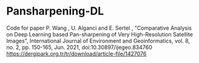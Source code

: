 # Pansharpening-DL
Code for paper
P. Wang , U. Alganci and E. Sertel , "Comparative Analysis on Deep Learning based Pan-sharpening of Very High-Resolution Satellite Images", International Journal of Environment and Geoinformatics, vol. 8, no. 2, pp. 150-165, Jun. 2021, doi:10.30897/ijegeo.834760 https://dergipark.org.tr/tr/download/article-file/1427076
